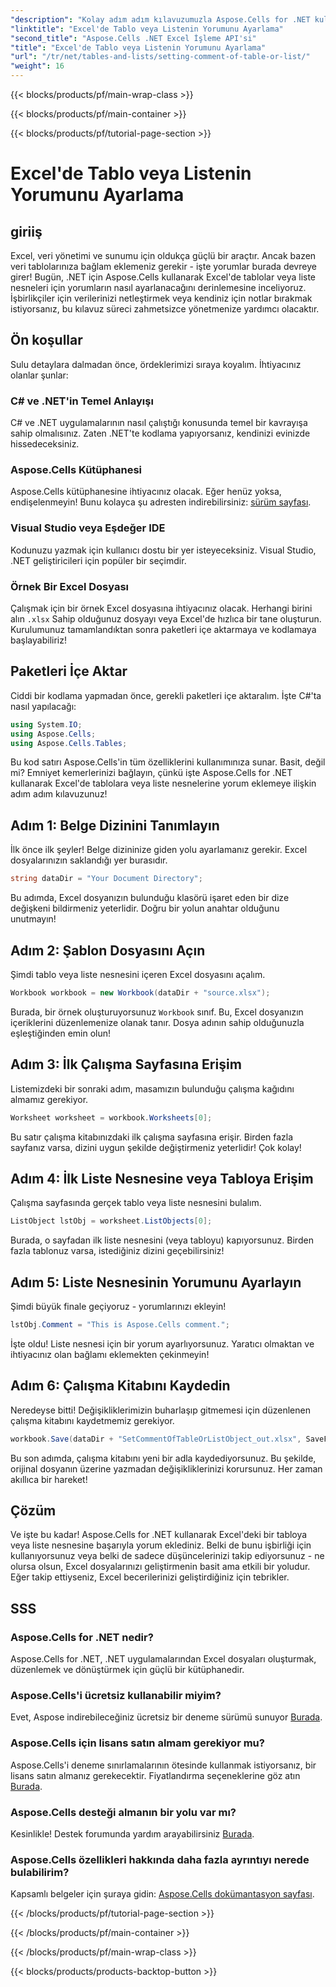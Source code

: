 ```yaml
---
"description": "Kolay adım adım kılavuzumuzla Aspose.Cells for .NET kullanarak Excel'de tablolara yorum eklemeyi öğrenin."
"linktitle": "Excel'de Tablo veya Listenin Yorumunu Ayarlama"
"second_title": "Aspose.Cells .NET Excel İşleme API'si"
"title": "Excel'de Tablo veya Listenin Yorumunu Ayarlama"
"url": "/tr/net/tables-and-lists/setting-comment-of-table-or-list/"
"weight": 16
---
```


{{< blocks/products/pf/main-wrap-class >}}

{{< blocks/products/pf/main-container >}}

{{< blocks/products/pf/tutorial-page-section >}}

# Excel'de Tablo veya Listenin Yorumunu Ayarlama

## giriiş
Excel, veri yönetimi ve sunumu için oldukça güçlü bir araçtır. Ancak bazen veri tablolarınıza bağlam eklemeniz gerekir - işte yorumlar burada devreye girer! Bugün, .NET için Aspose.Cells kullanarak Excel'de tablolar veya liste nesneleri için yorumların nasıl ayarlanacağını derinlemesine inceliyoruz. İşbirlikçiler için verilerinizi netleştirmek veya kendiniz için notlar bırakmak istiyorsanız, bu kılavuz süreci zahmetsizce yönetmenize yardımcı olacaktır.
## Ön koşullar
Sulu detaylara dalmadan önce, ördeklerimizi sıraya koyalım. İhtiyacınız olanlar şunlar:
### C# ve .NET'in Temel Anlayışı
C# ve .NET uygulamalarının nasıl çalıştığı konusunda temel bir kavrayışa sahip olmalısınız. Zaten .NET'te kodlama yapıyorsanız, kendinizi evinizde hissedeceksiniz.
### Aspose.Cells Kütüphanesi
Aspose.Cells kütüphanesine ihtiyacınız olacak. Eğer henüz yoksa, endişelenmeyin! Bunu kolayca şu adresten indirebilirsiniz: [sürüm sayfası](https://releases.aspose.com/cells/net/).
### Visual Studio veya Eşdeğer IDE
Kodunuzu yazmak için kullanıcı dostu bir yer isteyeceksiniz. Visual Studio, .NET geliştiricileri için popüler bir seçimdir.
### Örnek Bir Excel Dosyası
Çalışmak için bir örnek Excel dosyasına ihtiyacınız olacak. Herhangi birini alın `.xlsx` Sahip olduğunuz dosyayı veya Excel'de hızlıca bir tane oluşturun.
Kurulumunuz tamamlandıktan sonra paketleri içe aktarmaya ve kodlamaya başlayabiliriz!
## Paketleri İçe Aktar
Ciddi bir kodlama yapmadan önce, gerekli paketleri içe aktaralım. İşte C#'ta nasıl yapılacağı:
```csharp
using System.IO;
using Aspose.Cells;
using Aspose.Cells.Tables;
```
Bu kod satırı Aspose.Cells'in tüm özelliklerini kullanımınıza sunar. Basit, değil mi?
Emniyet kemerlerinizi bağlayın, çünkü işte Aspose.Cells for .NET kullanarak Excel'de tablolara veya liste nesnelerine yorum eklemeye ilişkin adım adım kılavuzunuz!
## Adım 1: Belge Dizinini Tanımlayın
İlk önce ilk şeyler! Belge dizininize giden yolu ayarlamanız gerekir. Excel dosyalarınızın saklandığı yer burasıdır.
```csharp
string dataDir = "Your Document Directory";
```
Bu adımda, Excel dosyanızın bulunduğu klasörü işaret eden bir dize değişkeni bildirmeniz yeterlidir. Doğru bir yolun anahtar olduğunu unutmayın!
## Adım 2: Şablon Dosyasını Açın
Şimdi tablo veya liste nesnesini içeren Excel dosyasını açalım.
```csharp
Workbook workbook = new Workbook(dataDir + "source.xlsx");
```
Burada, bir örnek oluşturuyorsunuz `Workbook` sınıf. Bu, Excel dosyanızın içeriklerini düzenlemenize olanak tanır. Dosya adının sahip olduğunuzla eşleştiğinden emin olun!
## Adım 3: İlk Çalışma Sayfasına Erişim
Listemizdeki bir sonraki adım, masamızın bulunduğu çalışma kağıdını almamız gerekiyor.
```csharp
Worksheet worksheet = workbook.Worksheets[0];
```
Bu satır çalışma kitabınızdaki ilk çalışma sayfasına erişir. Birden fazla sayfanız varsa, dizini uygun şekilde değiştirmeniz yeterlidir! Çok kolay!
## Adım 4: İlk Liste Nesnesine veya Tabloya Erişim
Çalışma sayfasında gerçek tablo veya liste nesnesini bulalım.
```csharp
ListObject lstObj = worksheet.ListObjects[0];
```
Burada, o sayfadan ilk liste nesnesini (veya tabloyu) kapıyorsunuz. Birden fazla tablonuz varsa, istediğiniz dizini geçebilirsiniz!
## Adım 5: Liste Nesnesinin Yorumunu Ayarlayın
Şimdi büyük finale geçiyoruz - yorumlarınızı ekleyin!
```csharp
lstObj.Comment = "This is Aspose.Cells comment.";
```
İşte oldu! Liste nesnesi için bir yorum ayarlıyorsunuz. Yaratıcı olmaktan ve ihtiyacınız olan bağlamı eklemekten çekinmeyin!
## Adım 6: Çalışma Kitabını Kaydedin
Neredeyse bitti! Değişikliklerimizin buharlaşıp gitmemesi için düzenlenen çalışma kitabını kaydetmemiz gerekiyor.
```csharp
workbook.Save(dataDir + "SetCommentOfTableOrListObject_out.xlsx", SaveFormat.Xlsx);
```
Bu son adımda, çalışma kitabını yeni bir adla kaydediyorsunuz. Bu şekilde, orijinal dosyanın üzerine yazmadan değişikliklerinizi korursunuz. Her zaman akıllıca bir hareket!
## Çözüm
Ve işte bu kadar! Aspose.Cells for .NET kullanarak Excel'deki bir tabloya veya liste nesnesine başarıyla yorum eklediniz. Belki de bunu işbirliği için kullanıyorsunuz veya belki de sadece düşüncelerinizi takip ediyorsunuz - ne olursa olsun, Excel dosyalarınızı geliştirmenin basit ama etkili bir yoludur. Eğer takip ettiyseniz, Excel becerilerinizi geliştirdiğiniz için tebrikler.
## SSS
### Aspose.Cells for .NET nedir?  
Aspose.Cells for .NET, .NET uygulamalarından Excel dosyaları oluşturmak, düzenlemek ve dönüştürmek için güçlü bir kütüphanedir.
### Aspose.Cells'i ücretsiz kullanabilir miyim?  
Evet, Aspose indirebileceğiniz ücretsiz bir deneme sürümü sunuyor [Burada](https://releases.aspose.com/).
### Aspose.Cells için lisans satın almam gerekiyor mu?  
Aspose.Cells'i deneme sınırlamalarının ötesinde kullanmak istiyorsanız, bir lisans satın almanız gerekecektir. Fiyatlandırma seçeneklerine göz atın [Burada](https://purchase.aspose.com/buy).
### Aspose.Cells desteği almanın bir yolu var mı?  
Kesinlikle! Destek forumunda yardım arayabilirsiniz [Burada](https://forum.aspose.com/c/cells/9).
### Aspose.Cells özellikleri hakkında daha fazla ayrıntıyı nerede bulabilirim?  
Kapsamlı belgeler için şuraya gidin: [Aspose.Cells dokümantasyon sayfası](https://reference.aspose.com/cells/net/).


{{< /blocks/products/pf/tutorial-page-section >}}

{{< /blocks/products/pf/main-container >}}

{{< /blocks/products/pf/main-wrap-class >}}

{{< blocks/products/products-backtop-button >}}